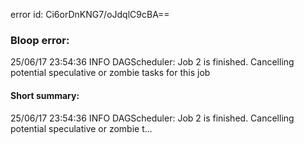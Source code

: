 error id: Ci6orDnKNG7/oJdqlC9cBA==
### Bloop error:

25/06/17 23:54:36 INFO DAGScheduler: Job 2 is finished. Cancelling potential speculative or zombie tasks for this job
#### Short summary: 

25/06/17 23:54:36 INFO DAGScheduler: Job 2 is finished. Cancelling potential speculative or zombie t...